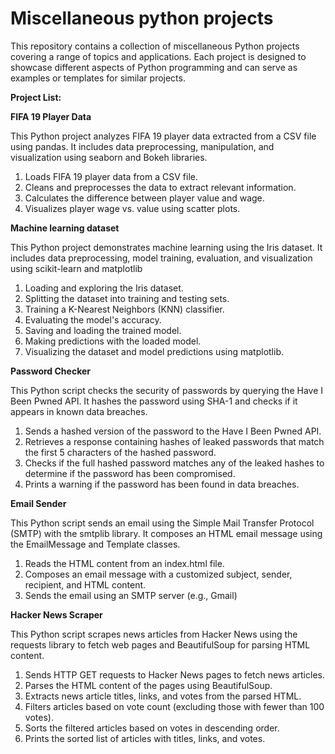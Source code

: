 # Miscellaneous python projects
This repository contains a collection of miscellaneous Python projects covering a range of topics and applications. Each project is designed to showcase different aspects of Python programming and can serve as examples or templates for similar projects.

**Project List:**

**FIFA 19 Player Data**

This Python project analyzes FIFA 19 player data extracted from a CSV file using pandas. It includes data preprocessing, manipulation, and visualization using seaborn and Bokeh libraries.
1. Loads FIFA 19 player data from a CSV file.
2. Cleans and preprocesses the data to extract relevant information.
3. Calculates the difference between player value and wage.
4. Visualizes player wage vs. value using scatter plots.

**Machine learning dataset**

This Python project demonstrates machine learning using the Iris dataset. It includes data preprocessing, model training, evaluation, and visualization using scikit-learn and matplotlib
1. Loading and exploring the Iris dataset.
2. Splitting the dataset into training and testing sets.
3. Training a K-Nearest Neighbors (KNN) classifier.
4. Evaluating the model's accuracy.
5. Saving and loading the trained model.
6. Making predictions with the loaded model.
7. Visualizing the dataset and model predictions using matplotlib.

**Password Checker**

This Python script checks the security of passwords by querying the Have I Been Pwned API. It hashes the password using SHA-1 and checks if it appears in known data breaches.
1. Sends a hashed version of the password to the Have I Been Pwned API.
2. Retrieves a response containing hashes of leaked passwords that match the first 5 characters of the hashed password.
3. Checks if the full hashed password matches any of the leaked hashes to determine if the password has been compromised.
4. Prints a warning if the password has been found in data breaches.

**Email Sender**

This Python script sends an email using the Simple Mail Transfer Protocol (SMTP) with the smtplib library. It composes an HTML email message using the EmailMessage and Template classes.
1. Reads the HTML content from an index.html file.
2. Composes an email message with a customized subject, sender, recipient, and HTML content.
3. Sends the email using an SMTP server (e.g., Gmail)

**Hacker News Scraper**

This Python script scrapes news articles from Hacker News using the requests library to fetch web pages and BeautifulSoup for parsing HTML content.
1. Sends HTTP GET requests to Hacker News pages to fetch news articles.
2. Parses the HTML content of the pages using BeautifulSoup.
3. Extracts news article titles, links, and votes from the parsed HTML.
4. Filters articles based on vote count (excluding those with fewer than 100 votes).
5. Sorts the filtered articles based on votes in descending order.
6. Prints the sorted list of articles with titles, links, and votes.
